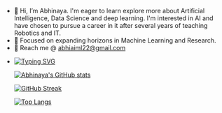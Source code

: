 - 👋 Hi, I’m Abhinaya. I'm eager to learn explore more about Artificial Intelligence, Data Science and deep learning. I'm interested in AI and have chosen to pursue a career in it after several years of teaching Robotics and IT. 
- 🎯 Focused on expanding horizons in Machine Learning and Research.
- 📧 Reach me @ abhiaiml22@gmail.com
- <!---
- <img src="https://komarev.com/ghpvc/?username=Abhissaro&style=flat-square&color=blue" alt=""/>
--->
---

### :hammer_and_wrench: Languages and Tools :
<div>
  <img src="https://github.com/devicons/devicon/blob/master/icons/arduino/arduino-plain-wordmark.svg" title="Arduino" alt="Arduino" width="40" height="40"/>&nbsp;
  <img src="https://github.com/devicons/devicon/blob/master/icons/canva/canva-original.svg" title="Canva" alt="Canva" width="40" height="40"/>&nbsp;
  <img src="https://github.com/devicons/devicon/blob/master/icons/spring/spring-original-wordmark.svg" title="Spring" alt="Spring" width="40" height="40"/>&nbsp;
  <img src="https://github.com/devicons/devicon/blob/master/icons/materialui/materialui-original.svg" title="Material UI" alt="Material UI" width="40" height="40"/>&nbsp;
  <img src="https://github.com/devicons/devicon/blob/master/icons/flutter/flutter-original.svg" title="Flutter" alt="Flutter" width="40" height="40"/>&nbsp;
  <img src="https://github.com/devicons/devicon/blob/master/icons/redux/redux-original.svg" title="Redux" alt="Redux " width="40" height="40"/>&nbsp;
  <img src="https://github.com/devicons/devicon/blob/master/icons/css3/css3-plain-wordmark.svg"  title="CSS3" alt="CSS" width="40" height="40"/>&nbsp;
  <img src="https://github.com/devicons/devicon/blob/master/icons/html5/html5-original.svg" title="HTML5" alt="HTML" width="40" height="40"/>&nbsp;
  <img src="https://github.com/devicons/devicon/blob/master/icons/javascript/javascript-original.svg" title="JavaScript" alt="JavaScript" width="40" height="40"/>&nbsp;
  <img src="https://github.com/devicons/devicon/blob/master/icons/firebase/firebase-plain-wordmark.svg" title="Firebase" alt="Firebase" width="40" height="40"/>&nbsp;
  <img src="https://github.com/devicons/devicon/blob/master/icons/gatsby/gatsby-original.svg" title="Gatsby"  alt="Gatsby" width="40" height="40"/>&nbsp;
  <img src="https://github.com/devicons/devicon/blob/master/icons/mysql/mysql-original-wordmark.svg" title="MySQL"  alt="MySQL" width="40" height="40"/>&nbsp;
  <img src="https://github.com/devicons/devicon/blob/master/icons/nodejs/nodejs-original-wordmark.svg" title="NodeJS" alt="NodeJS" width="40" height="40"/>&nbsp;
  <img src="https://github.com/devicons/devicon/blob/master/icons/amazonwebservices/amazonwebservices-plain-wordmark.svg" title="AWS" alt="AWS" width="40" height="40"/>&nbsp;
  <img src="https://github.com/devicons/devicon/blob/master/icons/git/git-original-wordmark.svg" title="Git" **alt="Git" width="40" height="40"/>
</div>

---
<!---
Abhissaro/Abhissaro is a ✨ special ✨ repository because its `README.md` (this file) appears on your GitHub profile.
You can click the Preview link to take a look at your changes.
--->
[![Typing SVG](https://readme-typing-svg.demolab.com?font=Rubik+Bubbles&weight=100&size=50&duration=1500&pause=800&color=F7A338&background=FF68CD00&center=true&width=1500&height=75&lines=Abhinaya+Saravanan;AI+ML+Enthusiast;Interested+in+Datascience+%26+Machine+Learning+)](https://git.io/typing-svg)


[![Abhinaya's GitHub stats](https://github-readme-stats.vercel.app/api?username=Abhissaro&show_icons=true&theme=dark&hide=prs,issues)](https://github.com/abhissaro/github-readme-stats)

[![GitHub Streak](https://streak-stats.demolab.com?user=Abhissaro&theme=highcontrast&hide_border=true&border_radius=4.6&date_format=%5BY.%5Dn.j)](https://git.io/streak-stats)
<!---
https://github.com/tandpfun/skill-icons#icons-list
--->

[![Top Langs](https://github-readme-stats.vercel.app/api/top-langs/?username=Abhissaro&theme=transparent)](https://github.com/Abhissaro/Abhissaro)
